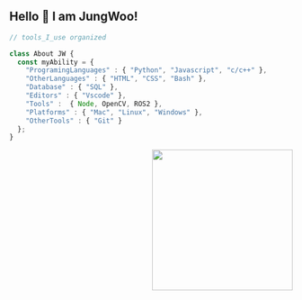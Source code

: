 <h2> Hello 👋 I am JungWoo! </h2>


```javascript
// tools_I_use organized

class About JW { 
  const myAbility = {  
    "ProgramingLanguages" : { "Python", "Javascript", "c/c++" },
    "OtherLanguages" : { "HTML", "CSS", "Bash" },
    "Database" : { "SQL" },
    "Editors" : { "Vscode" },
    "Tools" :  { Node, OpenCV, ROS2 },
    "Platforms" : { "Mac", "Linux", "Windows" },
    "OtherTools" : { "Git" }
  };
}
```

<img align='right' src='https://media.giphy.com/media/bcKmIWkUMCjVm/giphy.gif' width='250'>
